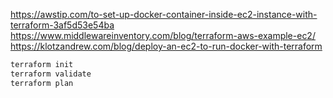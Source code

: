 https://awstip.com/to-set-up-docker-container-inside-ec2-instance-with-terraform-3af5d53e54ba
https://www.middlewareinventory.com/blog/terraform-aws-example-ec2/
https://klotzandrew.com/blog/deploy-an-ec2-to-run-docker-with-terraform


```sh
terraform init
terraform validate
terraform plan
```
